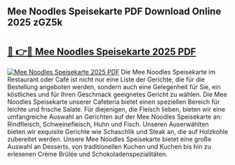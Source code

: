 ## Mee Noodles Speisekarte PDF Download Online 2025 zGZ5k

# <h2><a href="http://gc882b9.nevu.top/?p=Mee+Noodles+Speisekarte">🔗 👉🔴 Mee Noodles Speisekarte 2025 PDF</a></h2>

[![Mee Noodles Speisekarte 2025 PDF](https://i.imgur.com/dBaPXMq.png)](http://gc882b9.nevu.top/?p=Mee+Noodles+Speisekarte)
Die Mee Noodles Speisekarte im Restaurant oder Café ist nicht nur eine Liste der Gerichte, die für die Bestellung angeboten werden, sondern auch eine Gelegenheit für Sie, ein köstliches und für Ihren Geschmack geeignetes Gericht zu wählen. Die Mee Noodles Speisekarte unserer Cafeteria bietet einen speziellen Bereich für leichte und frische Salate. Für diejenigen, die Fleisch lieben, bieten wir eine umfangreiche Auswahl an Gerichten auf der Mee Noodles Speisekarte an: Rindfleisch, Schweinefleisch, Huhn und Fisch. Unseren Auserwählten bieten wir exquisite Gerichte wie Schaschlik und Steak an, die auf Holzkohle zubereitet werden. Unsere Mee Noodles Speisekarte bietet eine große Auswahl an Desserts, von traditionellen Kuchen und Kuchen bis hin zu erlesenen Crème Brûlée und Schokoladenspezialitäten.
